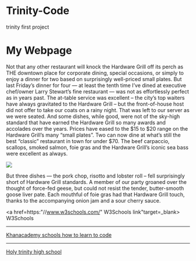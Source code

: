 # Trinity-Code
trinity first project
<!DOCTYPE html>
<html>
<title>My webpage</title>
<body>

<h1>My Webpage</h1>
<p>
Not that any other restaurant will knock the Hardware Grill off its perch as THE downtown place for corporate dining, special occasions, or simply to enjoy a dinner for two based on surprisingly well-priced small plates.
But last Friday’s dinner for four — at least the tenth time I’ve dined at executive chef/owner Larry Stewart’s fine restaurant — was not as effortlessly perfect as in years past.
The at-table service was excellent – the city’s top waiters have always gravitated to the Hardware Grill – but the front-of-house host did not offer to take our coats on a rainy night. That was left to our server as we were seated.
And some dishes, while good, were not of the sky-high standard that have earned the Hardware Grill so many awards and accolades over the years.
Prices have eased to the $15 to $20 range on the Hardware Grill’s many  “small plates”.  Two can now dine at what’s still the best “classic” restaurant in town for under $70.
The beef carpaccio, scallops, smoked salmon, foie gras and the Hardware Grill’s iconic sea bass were excellent as always.
</p>
<img src="images/20180914_192226">
<p>
But three dishes — the pork chop, risotto and lobster roll –  fell surprisingly short of Hardware Grill standards.
A member of our party groaned over the thought of force-fed geese, but could not resist the tender, butter-smooth goose liver pate. Each mouthful of foie gras had that Hardware Grill touch, thanks to the accompanying onion jam and a sour cherry sauce.
</p>
<a img=src"images/20180914_192327">
<a img=src "images/20180914_201511">

<a href=https:"//www.w3schools.com/" W3Schools link"target=_blank> W3Schools
<hr>
<a href="https://www.khanacademy.org/computing/computer-programming/html-css/html-css-further-learning/a/html-css-further-learning-what-to-learn-next"target=_blank> Khanacademy schools how to learn to code
<hr>
<a href="https://www.ecsd.net/schools/8411/Pages/Default.aspx"target=_blank>Holy trinity high school
</body>
</html>
